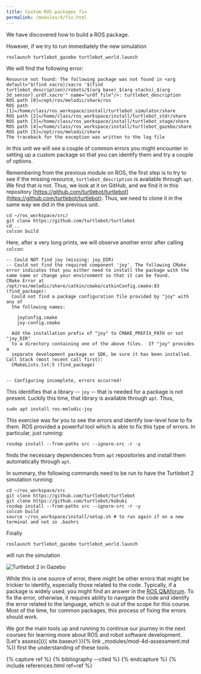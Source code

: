```yaml
---
title: Custom ROS packages fix
permalink: /modules/4/fix.html
---
```


We have discovered how to build a ROS package. 

However, if we try to run immediately the new simulation 

    roslaunch turtlebot_gazebo turtlebot_world.launch

We will find the following error:

    Resource not found: The following package was not found in <arg default="$(find xacro)/xacro '$(find turtlebot_description)/robots/$(arg base)_$(arg stacks)_$(arg 3d_sensor).urdf.xacro'" name="urdf_file"/>: turtlebot_description
    ROS path [0]=/opt/ros/melodic/share/ros
    ROS path [1]=/home/class/ros_workspace/install/turtlebot_simulator/share
    ROS path [2]=/home/class/ros_workspace/install/turtlebot_stdr/share
    ROS path [3]=/home/class/ros_workspace/install/turtlebot_stage/share
    ROS path [4]=/home/class/ros_workspace/install/turtlebot_gazebo/share
    ROS path [5]=/opt/ros/melodic/share
    The traceback for the exception was written to the log file

In this unit we will see a couple of common errors you might encounter in setting up a custom package so that you can identify them and try a couple of options.

Remembering from the previous module on ROS, the first step is to try to see if the missing resource, `turtlebot_description` is available through `apt`. We find that is not. Thus, we look at it on GitHub, and we find it in this repository [https://github.com/turtlebot/turtlebot](https://github.com/turtlebot/turtlebot). Thus, we need to clone it in the same way we did in the previous unit.

    cd ~/ros_workspace/src/
    git clone https://github.com/turtlebot/turtlebot
    cd ..
    colcon build

Here, after a very long prints, we will observe another error after calling `colcon`:

    -- Could NOT find joy (missing: joy_DIR)
    -- Could not find the required component 'joy'. The following CMake error indicates that you either need to install the package with the same name or change your environment so that it can be found.
    CMake Error at /opt/ros/melodic/share/catkin/cmake/catkinConfig.cmake:83 (find_package):
      Could not find a package configuration file provided by "joy" with any of
      the following names:
    
        joyConfig.cmake
        joy-config.cmake
    
      Add the installation prefix of "joy" to CMAKE_PREFIX_PATH or set "joy_DIR"
      to a directory containing one of the above files.  If "joy" provides a
      separate development package or SDK, be sure it has been installed.
    Call Stack (most recent call first):
      CMakeLists.txt:5 (find_package)
    
    
    -- Configuring incomplete, errors occurred!
    

This identifies that a library -- `joy` -- that is needed for a package is not present. Luckily this time, that library is available through `apt`. Thus,

    sudo apt install ros-melodic-joy

This exercise was for you to see the errors and identify low-level how to fix them. ROS provided a powerful tool which is able to fix this type of errors. In particular, just running:

    rosdep install --from-paths src --ignore-src -r -y

finds the necessary dependencies from `apt` repositories and install them automatically through `apt`.

In summary, the following commands need to be run to have the Turtlebot 2 simulation running:

    cd ~/ros_workspace/src
    git clone https://github.com/turtlebot/turtlebot
    git clone https://github.com/turtlebot/kobuki
    rosdep install --from-paths src --ignore-src -r -y
    colcon build
    source ~/ros_workspace/install/setup.sh # to run again if on a new terminal and not in .bashrc

Finally

    roslaunch turtlebot_gazebo turtlebot_world.launch

will run the simulation

![Turtlebot 2 in Gazebo](/img/turtlebot-gazebo.png)

While this is one source of error, there might be other errors that might be trickier to identify, especially those related to the code. Typically, if a package is widely used, you might find an answer in the [ROS Q&Aforum](https://answers.ros.org/questions/). To fix the error, otherwise, it requires ability to navigate the code and identify the error related to the language, which is out of the scope for this course. Most of the time, for common packages, this process of fixing the errors should work.


We got the main tools up and running to continue our journey in the next courses for learning more about ROS and robot software development. [Let's assess]({{ site.baseurl }}{% link _modules/mod-4d-assessment.md %}) first the understanding of these tools. 

{% capture ref %}
{% bibliography --cited %}
{% endcapture %}
{% include references.html ref=ref %}
